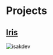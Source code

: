 
<h1 align="left">Projects</h3>
<h2><a href="https://github.com/Iris-Development/Panel">Iris</a></h2>
<p><img align="left" src="https://github-readme-streak-stats.herokuapp.com/?user=isakdev&" alt="isakdev" /></p>
